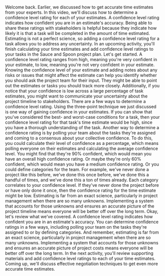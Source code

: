 Welcome back. Earlier, we discussed how to get accurate time estimates from your
experts. In this video, we'll discuss how to determine a confidence level rating
for each of your estimates. A confidence level rating indicates how confident
you are in an estimate's accuracy. Being able to share these ratings with
stakeholders is helpful because they indicate how likely it is that a task will
be completed in the amount of time estimated. Estimating is not a perfect
science, so adding a confidence level rating for a task allows you to address
any uncertainty. In an upcoming activity, you'll finish calculating your time
estimates and add confidence level ratings to your tasks in the Sauce and Spoon
project plan. Let's get started. A confidence level rating ranges from high,
meaning you're very confident in your estimate, to low, meaning you're not very
confident in your estimate. Knowing the confidence level of your estimate and
adding notes about any risks or issues that might affect the estimate can help
you identify whether you should ask the project team for their input. They might
be able to point out the estimates or tasks you should track more closely.
Additionally, if you notice that your confidence is low across a large
percentage of task estimates, you might want to communicate your uncertainty
about the project timeline to stakeholders. There are a few ways to determine a
confidence level rating. Using the three-point technique we just discussed is
one way of gaining confidence in your estimates. If you can show that you've
considered the best- and worst-case conditions for a task, then your confidence
level rating for that task's time estimate would be high, since you have a
thorough understanding of the task. Another way to determine a confidence rating
is by polling your team about the tasks they're assigned and coming to a
consensus about your collective confidence. To do this, you could calculate
their level of confidence as a percentage, which means polling everyone on their
estimates and calculating the average confidence level. You might find that
they're 90% confident, which would mean you have an overall high confidence
rating. Or maybe they're only 60% confident, which would mean you have a medium
confidence rating. Or you could define categories for the team. For example,
we've never done a project like this before, we've done this once before, we've
done this a handful of times, and we've done this a ton of times already. Each
category correlates to your confidence level. If they've never done the project
before or have only done it once, then the confidence rating for the time
estimate might be low. Estimating is far from an exact science, particularly in
project management when there are so many unknowns. Implementing a system that
accounts for those unknowns and ensures an accurate picture of the project
timeline means everyone will be better off over the long term. Okay, let's
review what we've covered. A confidence level rating indicates how confident you
are in an estimate's accuracy. You can determine confidence ratings in a few
ways, including polling your team on the tasks they're assigned to or by
defining categories. And remember, estimating is far from an exact science,
particularly in project management when there are so many unknowns. Implementing
a system that accounts for those unknowns and ensures an accurate picture of
project costs means everyone will be better off over the long term. In the next
activity, you'll review supporting materials and add confidence level ratings to
each of your time estimates. Coming up, we'll discuss effective negotiation
techniques to get even more accurate time estimates.